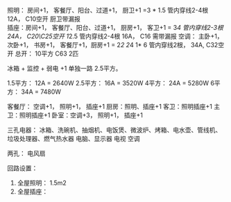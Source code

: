 照明： 房间+1， 客餐厅、阳台、过道+1， 厨卫+1  =3  * 1.5  管内穿线2-4根  12A， C10空开  厨卫带漏报  
插座：房间+1， 客餐厅、阳台、过道+1， 厨房+1， 客卫+1   = 3*4  管内穿线2-3根 24A， C20\C25空开  1*2.5  管内穿线2-4根 16A， C16  需带漏报
空调： 主卧+1， 次卧+1， 书房+1， 客餐厅+1，厨房+1   = 2*2 2*4     1* 6 管内穿线2根， 34A, C32空开
总开： 10平方  C63 2匹

冰箱 + 监控 + 弱电  +1 单独一路  2.5平方。

1.5平方： 12A = 2640W
2.5平方： 16A = 3520W
4平方：   24A = 5280W
6平方：   34A = 7480W


客餐厅： 空调+1， 照明+1， 插座+1
厨房：照明、插座+1
客卫：照明插座+1
主卫：照明插座+1
卧室：空调+3， 照明+1， 插座+1

三孔电器：
    冰箱、洗碗机、抽烟机、电饭煲、微波炉、烤箱、电水壶、管线机、垃圾处理器、燃气热水器
    电脑、显示器
    电视
    空调
    

两孔：
    电风扇


回路设置：
1. 全屋照明： 1.5m2
2. 全屋插座：

